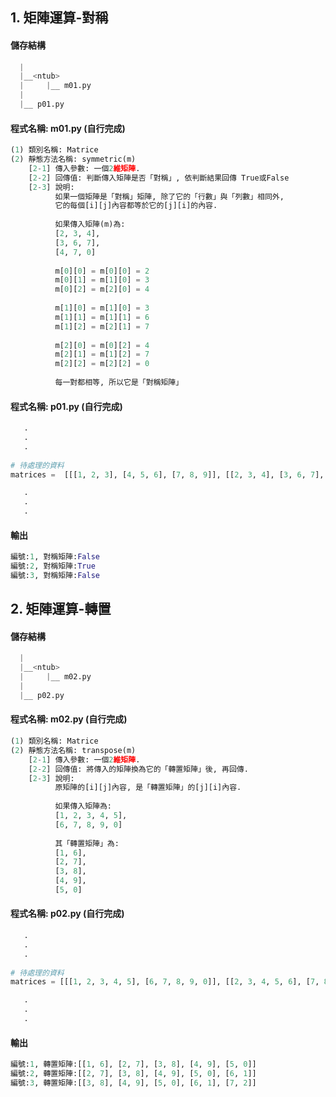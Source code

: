 ## 1. 矩陣運算-對稱


#### 儲存結構
``` python
  |
  |__<ntub>
  |     |__ m01.py
  |
  |__ p01.py   
```


#### 程式名稱: m01.py (自行完成)
``` python
(1) 類別名稱: Matrice
(2) 靜態方法名稱: symmetric(m)
    [2-1] 傳入參數: 一個2維矩陣.
    [2-2] 回傳值: 判斷傳入矩陣是否「對稱」, 依判斷結果回傳 True或False
    [2-3] 說明:  
          如果一個矩陣是「對稱」矩陣, 除了它的「行數」與「列數」相同外, 
          它的每個[i][j]內容都等於它的[j][i]的內容.
      
          如果傳入矩陣(m)為:
          [2, 3, 4], 
          [3, 6, 7], 
          [4, 7, 0]
          
          m[0][0] = m[0][0] = 2
          m[0][1] = m[1][0] = 3
          m[0][2] = m[2][0] = 4
          
          m[1][0] = m[1][0] = 3
          m[1][1] = m[1][1] = 6
          m[1][2] = m[2][1] = 7
          
          m[2][0] = m[0][2] = 4
          m[2][1] = m[1][2] = 7
          m[2][2] = m[2][2] = 0
          
          每一對都相等, 所以它是「對稱矩陣」
```

#### 程式名稱: p01.py (自行完成)
``` python
   .
   .
   .
   
# 待處理的資料
matrices =  [[[1, 2, 3], [4, 5, 6], [7, 8, 9]], [[2, 3, 4], [3, 6, 7], [4, 7, 0]], [[3, 4, 5], [6, 7, 8], [9, 0, 1]]] 

   .
   .
   .   
```

#### 輸出
``` python
編號:1, 對稱矩陣:False
編號:2, 對稱矩陣:True
編號:3, 對稱矩陣:False
```



## 2. 矩陣運算-轉置


#### 儲存結構
``` python
  |
  |__<ntub>
  |     |__ m02.py
  |
  |__ p02.py   
```


#### 程式名稱: m02.py (自行完成)
``` python
(1) 類別名稱: Matrice
(2) 靜態方法名稱: transpose(m)
    [2-1] 傳入參數: 一個2維矩陣.
    [2-2] 回傳值: 將傳入的矩陣換為它的「轉置矩陣」後, 再回傳.
    [2-3] 說明:  
          原矩陣的[i][j]內容, 是「轉置矩陣」的[j][i]內容.
      
          如果傳入矩陣為:
          [1, 2, 3, 4, 5],
          [6, 7, 8, 9, 0]
          
          其「轉置矩陣」為:
          [1, 6], 
          [2, 7], 
          [3, 8], 
          [4, 9], 
          [5, 0]          
```

#### 程式名稱: p02.py (自行完成)
``` python
   .
   .
   .
   
# 待處理的資料
matrices = [[[1, 2, 3, 4, 5], [6, 7, 8, 9, 0]], [[2, 3, 4, 5, 6], [7, 8, 9, 0, 1]], [[3, 4, 5, 6, 7], [8, 9, 0, 1, 2]]] 

   .
   .
   .   
```

#### 輸出
``` python
編號:1, 轉置矩陣:[[1, 6], [2, 7], [3, 8], [4, 9], [5, 0]]
編號:2, 轉置矩陣:[[2, 7], [3, 8], [4, 9], [5, 0], [6, 1]]
編號:3, 轉置矩陣:[[3, 8], [4, 9], [5, 0], [6, 1], [7, 2]]
```

